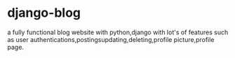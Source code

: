 # django-blog
a fully functional blog website with python,django with lot's of features such as user authentications,postingsupdating,deleting,profile picture,profile page.
